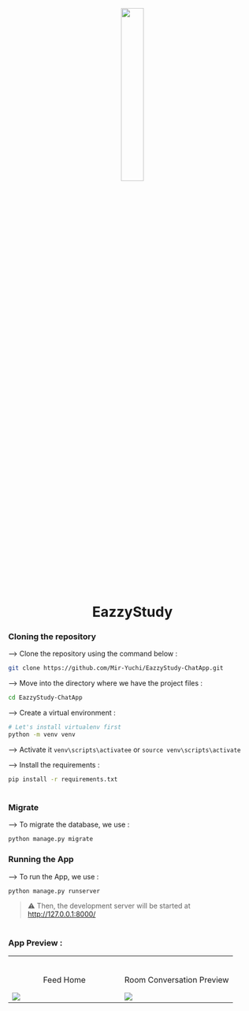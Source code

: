 <div align="center">
<img width="30%" src="https://github.com/Mir-Yuchi/EazzyStudy-ChatApp/assets/120498914/e3cb4882-70dc-49ab-9bbe-5af2d342cbc1">

# EazzyStudy

</div>

### Cloning the repository

--> Clone the repository using the command below :

```bash
git clone https://github.com/Mir-Yuchi/EazzyStudy-ChatApp.git

```

--> Move into the directory where we have the project files :

```bash
cd EazzyStudy-ChatApp

```

--> Create a virtual environment :

```bash
# Let's install virtualenv first
python -m venv venv

```

--> Activate it `venv\scripts\activatee` or `source venv\scripts\activate`

--> Install the requirements :

```bash
pip install -r requirements.txt

```

#

### Migrate

--> To migrate the database, we use :

```bash
python manage.py migrate
```

### Running the App

--> To run the App, we use :

```bash
python manage.py runserver

```

> ⚠ Then, the development server will be started at http://127.0.0.1:8000/

#

### App Preview :

<table width="100%"> 
<tr>
<td width="50%">      
&nbsp; 
<br>
<p align="center">
  Feed Home
</p>
<img src="https://github.com/Mir-Yuchi/EazzyStudy-ChatApp/assets/120498914/d97b6b1f-a552-4f7c-9cb8-568b01f0f948">
</td> 
<td width="50%">
<br>
<p align="center">
  Room Conversation Preview
</p>
<img src="https://github.com/Mir-Yuchi/EazzyStudy-ChatApp/assets/120498914/8ca99174-9669-45f5-94f7-8a66f404d5e0">  
</td>
</table>

